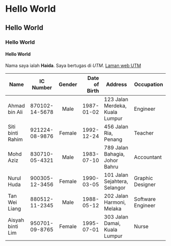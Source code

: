 # Hello World
## Hello World
### Hello World
#### Hello World

Nama saya ialah **Haida**. Saya bertugas di *UTM*. [Laman web UTM](https://www.utm.my/)

| Name             | IC Number   | Gender | Date of Birth | Address                                   | Occupation         |
|------------------|-------------|:--------:|---------------:|-------------------------------------------|---------------------|
| Ahmad bin Ali    | 870102-14-5678 | Male   | 1987-01-02    | 123 Jalan Merdeka, Kuala Lumpur           | Engineer            |
| Siti binti Rahim | 921224-08-9876 | Female | 1992-12-24    | 456 Jalan Ria, Penang                     | Teacher             |
| Mohd Aziz         | 830710-05-4321 | Male   | 1983-07-10    | 789 Jalan Bahagia, Johor Bahru           | Accountant          |
| Nurul Huda        | 900305-12-3456 | Female | 1990-03-05    | 101 Jalan Sejahtera, Selangor             | Graphic Designer    |
| Tan Wei Liang     | 880512-11-2345 | Male   | 1988-05-12    | 202 Jalan Harmoni, Melaka                 | Software Engineer   |
| Aisyah binti Lim  | 950701-09-8765 | Female | 1995-07-01    | 303 Jalan Damai, Kuala Lumpur             | Nurse               |
